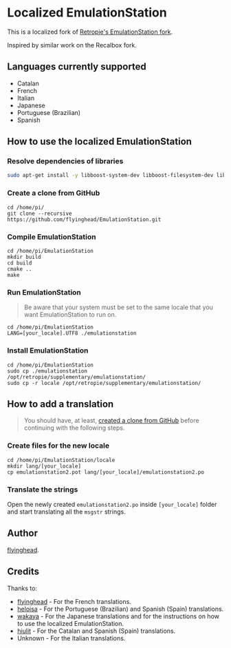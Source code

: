 # Localized EmulationStation

This is a localized fork of [Retropie's EmulationStation fork](https://github.com/RetroPie/EmulationStation).

Inspired by similar work on the Recalbox fork.

## Languages currently supported

* Catalan
* French
* Italian
* Japanese
* Portuguese (Brazilian)
* Spanish

## How to use the localized EmulationStation

### Resolve dependencies of libraries

```bash
sudo apt-get install -y libboost-system-dev libboost-filesystem-dev libboost-date-time-dev libboost-locale-dev libfreeimage-dev libfreetype6-dev libeigen3-dev libcurl4-openssl-dev libasound2-dev cmake libsdl2-dev
```

### Create a clone from GitHub

```
cd /home/pi/
git clone --recursive https://github.com/flyinghead/EmulationStation.git
```

### Compile EmulationStation

```
cd /home/pi/EmulationStation
mkdir build
cd build
cmake ..
make
```

### Run EmulationStation

> Be aware that your system must be set to the same locale that you want EmulationStation to run on.

```
cd /home/pi/EmulationStation
LANG=[your_locale].UTF8 ./emulationstation
```

### Install EmulationStation

```
cd /home/pi/EmulationStation
sudo cp ./emulationstation /opt/retropie/supplementary/emulationstation/
sudo cp -r locale /opt/retropie/supplementary/emulationstation/
```

## How to add a translation

> You should have, at least, [created a clone from GitHub](/#create-a-clone-from-github) before continuing with the following steps.

### Create files for the new locale

```
cd /home/pi/EmulationStation/locale
mkdir lang/[your_locale]
cp emulationstation2.pot lang/[your_locale]/emulationstation2.po
```

### Translate the strings

Open the newly created `emulationstation2.po` inside `[your_locale]` folder and start translating all the `msgstr` strings.

## Author

[flyinghead](https://github.com/flyinghead).

## Credits

Thanks to:

* [flyinghead](https://github.com/flyinghead) - For the French translations.
* [heloisa](https://github.com/heloisatech) - For the Portuguese (Brazilian) and Spanish (Spain) translations.
* [wakaya](https://retropie.org.uk/forum/user/wakaya) - For the Japanese translations and for the instructions on how to use the localized EmulationStation.
* [hiulit](https://github.com/hiulit) - For the Catalan and Spanish (Spain) translations.
* Unknown - For the Italian translations.
